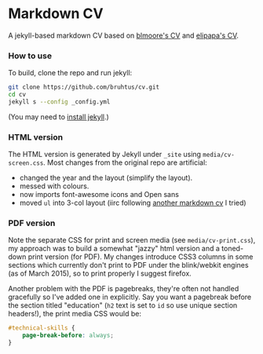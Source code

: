 # Markdown CV

A jekyll-based markdown CV based on [blmoore's CV](https://github.com/blmoore/md-cv) and [elipapa's CV](https://github.com/elipapa/markdown-cv).

### How to use

To build, clone the repo and run jekyll:

```bash
git clone https://github.com/bruhtus/cv.git
cd cv
jekyll s --config _config.yml
```
(You may need to [install jekyll](https://jekyllrb.com/docs/installation/).)

### HTML version

The HTML version is generated by Jekyll under `_site` using `media/cv-screen.css`. Most changes from the original repo are artificial:

* changed the year and the layout (simplify the layout).
* messed with colours.
* now imports font-awesome icons and Open sans
* moved `ul` into 3-col layout (iirc following [another markdown cv](https://github.com/davidhampgonsalves/resume) I tried)

### PDF version

Note the separate CSS for print and screen media (see `media/cv-print.css`), my approach was to build a somewhat "jazzy" html version and a toned-down print version (for PDF). My changes introduce CSS3 columns in some sections which currently don't print to PDF under the blink/webkit engines (as of March 2015), so to print properly I suggest firefox.

Another problem with the PDF is pagebreaks, they're often not handled gracefully so I've added one in explicitly. Say you want a pagebreak before the section titled "education" (`h2` text is set to `id` so use unique section headers!), the print media CSS would be:

```CSS
#technical-skills {
	page-break-before: always;
}
```
